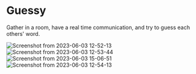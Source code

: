 # Guessy

Gather in a room, have a real time communication, and try to guess each others' word. 


![Screenshot from 2023-06-03 12-52-13](https://github.com/AnishBashyal/GuessTheWord/assets/53051451/aae9e65f-eb9c-48d7-8e17-08f5ee92198a)
![Screenshot from 2023-06-03 12-53-44](https://github.com/AnishBashyal/GuessTheWord/assets/53051451/fcdef528-3cdd-4d04-97c1-99555e250e5b)
![Screenshot from 2023-06-03 15-06-51](https://github.com/AnishBashyal/GuessTheWord/assets/53051451/b48004e7-1586-4a0e-9f90-af42fd68ed9e)
![Screenshot from 2023-06-03 12-54-13](https://github.com/AnishBashyal/GuessTheWord/assets/53051451/0d752ced-bbef-486f-b19d-edadae04e355)
